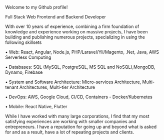 Welcome to my Github profile! 

Full Stack Web Frontend and Backend Developer

With over 10 years of experience, combining a firm foundation of knowledge and experience working on massive projects, I have been building and publishing numerous projects, specializing in using the following skillsets

• Web: React, Angular, Node.js, PHP/Laravel/Yii/Magento, .Net, Java, AWS Serverless Computing

• Databases: SQL (MySQL, PostgreSQL, MS SQL and NoSQL),MongoDB, Dynamo, Firebase

• System and Software Architecture: Micro-services Architecture, Multi-tenant Architectures, Multi-tier Architecture

• DevOps: AWS, Google Cloud, CI/CD, Containers - Docker/Kubernetes

• Mobile: React Native, Flutter

While I have worked with many large corporations, I find that my most satisfying experiences are working with smaller companies and entrepreneurs. 
I have a reputation for going up and beyond what is asked for and as a result, have a lot of repeating projects and clients.
